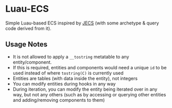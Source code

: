# Luau-ECS
Simple Luau-based ECS inspired by [JECS](https://github.com/Ukendio/jecs/) (with some archetype & query code derived from it).

Usage Notes
-----------
- It is not allowed to apply a `__tostring` metatable to any entity/component.
 - If this is required, entities and components would need a unique `id` to be used instead of where `tostring(C)` is currently used
- Entities are tables (with data inside the entity), not integers
- You can modify entities during hooks in any way
- During iteration, you can modify the entity being iterated over in any way, but not any others (such as by accessing or querying other entities and adding/removing components to them)

